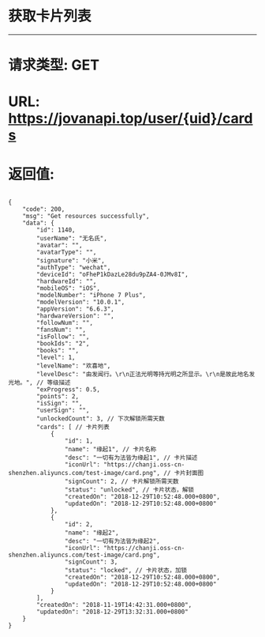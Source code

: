 # 获取卡片列表
---
# 请求类型: GET
# URL: https://jovanapi.top/user/{uid}/cards
# 返回值:
<pre><code>
{
    "code": 200,
    "msg": "Get resources successfully",
    "data": {
        "id": 1140,
        "userName": "无名氏",
        "avatar": "",
        "avatarType": "",
        "signature": "小米",
        "authType": "wechat",
        "deviceId": "oFheP1kDazLe28du9pZA4-0JMv8I",
        "hardwareId": "",
        "mobileOS": "iOS",
        "modelNumber": "iPhone 7 Plus",
        "modelVersion": "10.0.1",
        "appVersion": "6.6.3",
        "hardwareVersion": "",
        "followNum": "",
        "fansNum": "",
        "isFollow": "",
        "bookIds": "2",
        "books": "",
        "level": 1,
        "levelName": "欢喜地",
        "levelDesc": "由发闻行。\r\n正法光明等持光明之所显示。\r\n是故此地名发光地。", // 等级描述
        "exProgress": 0.5,
        "points": 2,
        "isSign": "",
        "userSign": "",
        "unlockedCount": 3, // 下次解锁所需天数
        "cards": [ // 卡片列表
            {
                "id": 1,
                "name": "缘起1", // 卡片名称
                "desc": "一切有为法皆为缘起1", // 卡片描述
                "iconUrl": "https://chanji.oss-cn-shenzhen.aliyuncs.com/test-image/card.png", // 卡片封面图
                "signCount": 2, // 卡片解锁所需天数
                "status": "unlocked", // 卡片状态，解锁
                "createdOn": "2018-12-29T10:52:48.000+0800",
                "updatedOn": "2018-12-29T10:52:48.000+0800"
            },
            {
                "id": 2,
                "name": "缘起2",
                "desc": "一切有为法皆为缘起2",
                "iconUrl": "https://chanji.oss-cn-shenzhen.aliyuncs.com/test-image/card.png",
                "signCount": 3,
                "status": "locked", // 卡片状态，加锁
                "createdOn": "2018-12-29T10:52:48.000+0800",
                "updatedOn": "2018-12-29T10:52:48.000+0800"
            }
        ],
        "createdOn": "2018-11-19T14:42:31.000+0800",
        "updatedOn": "2018-12-29T13:32:31.000+0800"
    }
}
</code></pre>
